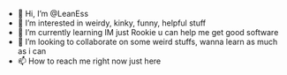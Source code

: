 - 👋 Hi, I’m @LeanEss
- 👀 I’m interested in weirdy, kinky, funny, helpful stuff
- 🌱 I’m currently learning     IM just Rookie u can help me get good software
- 💞️ I’m looking to collaborate on some weird stuffs, wanna learn as much as i can 
- 📫 How to reach me right now just here

<!---

So let me get ready if u have free time 
im soooooo open minded we can talk on everything u wanna to share and u have no one to tell  My DISCORD in PM
